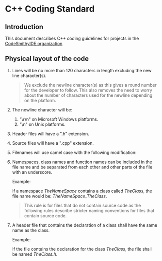 # C++ Coding Standard

## Introduction

This document describes C++ coding guidelines for projects in the [CodeSmithyIDE organization](https://github.com/CodeSmithyIDE).

## Physical layout of the code

1. Lines will be no more than 120 characters in length excluding the new line character(s).

    > We exclude the newline character(s) as this gives a round number for the developer to follow. This also removes the need
    > to worry about the number of characters used for the newline depending on the platform.

1. The newline character will be:
    1. "\r\n" on Microsoft Windows platforms.
    1. "\n" on Unix platforms.

1. Header files will have a ".h" extension.

1. Source files will have a ".cpp" extension.

1. Filenames will use camel case with the following modification:

1. Namespaces, class names and function names can be included in the file name and be separated from each other and other parts
   of the file with an underscore.

    Example:

    If a namespace *TheNameSpace* contains a class called *TheClass*, the file name would be: *TheNameSpace_TheClass*.

    > This rule is for files that do not contain source code as the following rules describe stricter naming conventions for files
    > that contain source code.

1. A header file that contains the declaration of a class shall have the same name as the class.

    Example:

    If the file contains the declaration for the class *TheClass*, the file shall be named *TheClass.h*.